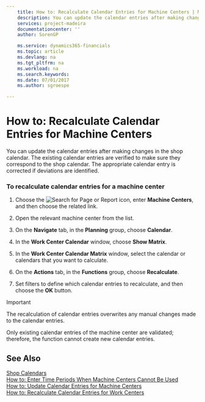 ```yaml
---
    title: How to: Recalculate Calendar Entries for Machine Centers | Microsoft Docs
    description: You can update the calendar entries after making changes in the shop calendar. The existing calendar entries are verified to make sure they correspond to the shop calendar. The appropriate calendar entry is corrected if deviations are identified.
    services: project-madeira
    documentationcenter: ''
    author: SorenGP

    ms.service: dynamics365-financials
    ms.topic: article
    ms.devlang: na
    ms.tgt_pltfrm: na
    ms.workload: na
    ms.search.keywords:
    ms.date: 07/01/2017
    ms.author: sgroespe

---
```

# How to: Recalculate Calendar Entries for Machine Centers
You can update the calendar entries after making changes in the shop calendar. The existing calendar entries are verified to make sure they correspond to the shop calendar. The appropriate calendar entry is corrected if deviations are identified.  
  
### To recalculate calendar entries for a machine center  
  
1.  Choose the ![Search for Page or Report](media/ui-search/search_small.png "Search for Page or Report icon") icon, enter **Machine Centers**, and then choose the related link.  
  
2.  Open the relevant machine center from the list.  
  
3.  On the **Navigate** tab, in the **Planning** group, choose **Calendar**.  
  
4.  In the **Work Center Calendar** window, choose **Show Matrix**.  
  
5.  In the **Work Center Calendar Matrix** window, select the calendar or calendars that you want to calculate.  
  
6.  On the **Actions** tab, in the **Functions** group, choose **Recalculate**.  
  
7.  Set filters to define which calendar entries to recalculate, and then choose the **OK** button.  
  
> [!IMPORTANT]  
>  The recalculation of calendar entries overwrites any manual changes made to the calendar entries.  
>   
>  Only existing calendar entries of the machine center are validated; therefore, the function cannot create new calendar entries.  
  
## See Also  
 [Shop Calendars](../shop-calendars.md)   
 [How to: Enter Time Periods When Machine Centers Cannot Be Used](../how-to-enter-time-periods-when-machine-centers-cannot-be-used.md)   
 [How to: Update Calendar Entries for Machine Centers](../how-to-update-calendar-entries-for-machine-centers.md)   
 [How to: Recalculate Calendar Entries for Work Centers](../how-to-recalculate-calendar-entries-for-work-centers.md)